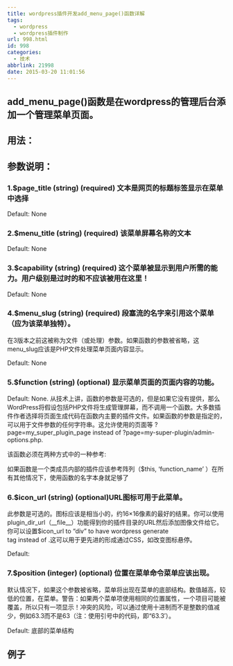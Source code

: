 ```yaml
---
title: wordpress插件开发add_menu_page()函数详解
tags:
  - wordpress
  - wordpress插件制作
url: 998.html
id: 998
categories:
  - 技术
abbrlink: 21998
date: 2015-03-20 11:01:56
---
```


add\_menu\_page()函数是在wordpress的管理后台添加一个管理菜单页面。
----------------------------------------------

用法：
---

<?php add\_menu\_page( $page\_title, $menu\_title, $capability, $menu\_slug, $function, $icon\_url, $position ); ?>

参数说明：
-----

### 1.$page_title (string) (required) 文本是网页的标题标签显示在菜单中选择

Default: None

### 2.$menu_title (string) (required) 该菜单屏幕名称的文本

Default: None

### 3.$capability (string) (required) 这个菜单被显示到用户所需的能力。用户级别是过时的和不应该被用在这里！

Default: None

### 4.$menu_slug (string) (required) 段塞流的名字来引用这个菜单（应为该菜单独特）。

在3版本之前这被称为文件（或处理）参数。如果函数的参数被省略，这menu_slug应该是PHP文件处理菜单页面内容显示。

Default: None

### 5.$function (string) (optional) 显示菜单页面的页面内容的功能。

Default: None. 从技术上讲，函数的参数是可选的，但是如果它没有提供，那么WordPress将假设包括PHP文件将生成管理屏幕，而不调用一个函数。大多数插件作者选择将页面生成代码在函数内主要的插件文件。如果函数的参数是指定的，可以用于文件参数的任何字符串。这允许使用的页面等 ?page=my\_super\_plugin_page instead of ?page=my-super-plugin/admin-options.php.

该函数必须在两种方式中的一种参考:

如果函数是一个类成员内部的插件应该参考阵列（$this, ‘function_name’ ）在所有其他情况下，使用函数的名字本身就足够了

### 6.$icon_url (string) (optional)URL图标可用于此菜单。

此参数是可选的。图标应该是相当小的，约16×16像素的最好的结果。你可以使用plugin\_dir\_url（\_\_file\_\_）功能得到你的插件目录的URL然后添加图像文件给它。你可以设置$icon_url to “div” to have wordpress generate <br> tag instead of <img>.这可以用于更先进的形成通过CSS，如改变图标悬停。

Default:

### 7.$position (integer) (optional) 位置在菜单命令菜单应该出现。

默认情况下，如果这个参数被省略，菜单将出现在菜单的底部结构。数值越高，较低的位置，在菜单。警告：如果两个菜单项使用相同的位置属性，一个项目可能被覆盖，所以只有一项显示！冲突的风险，可以通过使用十进制而不是整数的值减少，例如63.3而不是63（注：使用引号中的代码，即“63.3′）。

Default: 底部的菜单结构

例子
--

<?php
add\_action('admin\_menu', 'register\_custom\_menu_page');
function register\_custom\_menu_page() {
add\_menu\_page('custom menu title', 'custom menu', 'add\_users', 'myplugin/myplugin-index.php', '', plugins\_url('myplugin/images/icon.png'), 6);
}
?>